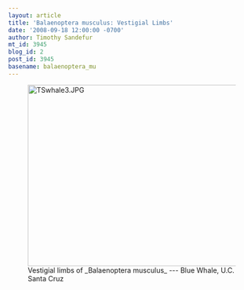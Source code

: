 ```yaml
---
layout: article
title: 'Balaenoptera musculus: Vestigial Limbs'
date: '2008-09-18 12:00:00 -0700'
author: Timothy Sandefur
mt_id: 3945
blog_id: 2
post_id: 3945
basename: balaenoptera_mu
---
```

<figure>
<a href="http://en.wikipedia.org/wiki/Blue_Whale"><img src="http://pandasthumb.org/archives/2008/09/12/TSwhale3.JPG" alt="TSwhale3.JPG" width="492" height="369" /></a>
<figcaption markdown="span">
Vestigial limbs of _Balaenoptera musculus_ --- Blue Whale, U.C. Santa Cruz

</figcaption>
</figure>
